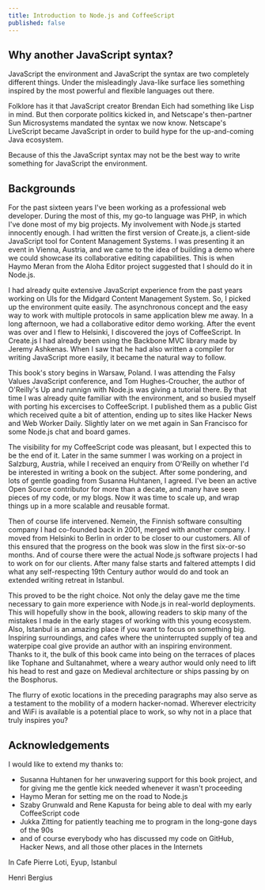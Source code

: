 ```yaml
---
title: Introduction to Node.js and CoffeeScript
published: false
---
```

## Why another JavaScript syntax?

JavaScript the environment and JavaScript the syntax are two completely different things. Under the misleadingly Java-like surface lies something inspired by the most powerful and flexible languages out there.

Folklore has it that JavaScript creator Brendan Eich had something like Lisp in mind. But then corporate politics kicked in, and Netscape's then-partner Sun Microsystems mandated the syntax we now know. Netscape's LiveScript became JavaScript in order to build hype for the up-and-coming Java ecosystem.

Because of this the JavaScript syntax may not be the best way to write something for JavaScript the environment.

## Backgrounds

For the past sixteen years I've been working as a professional web developer. During the most of this, my go-to language was PHP, in which I've done most of my big projects. My involvement with Node.js started innocently enough. I had written the first version of Create.js, a client-side JavaScript tool for Content Management Systems. I was presenting it an event in Vienna, Austria, and we came to the idea of building a demo where we could showcase its collaborative editing capabilities. This is when Haymo Meran from the Aloha Editor project suggested that I should do it in Node.js.

I had already quite extensive JavaScript experience from the past years working on UIs for the Midgard Content Management System. So, I picked up the environment quite easily. The asynchronous concept and the easy way to work with multiple protocols in same application blew me away. In a long afternoon, we had a collaborative editor demo working. After the event was over and I flew to Helsinki, I discovered the joys of CoffeeScript. In Create.js I had already been using the Backbone MVC library made by Jeremy Ashkenas. When I saw that he had also written a compiler for writing JavaScript more easily, it became the natural way to follow.

This book's story begins in Warsaw, Poland. I was attending the Falsy Values JavaScript conference, and Tom Hughes-Croucher, the author of O'Reilly's Up and runnign with Node.js was giving a tutorial there. By that time I was already quite familiar with the environment, and so busied myself with porting his excercises to CoffeeScript. I published them as a public Gist which received quite a bit of attention, ending up to sites like Hacker News and Web Worker Daily. Slightly later on we met again in San Francisco for some Node.js chat and board games.

The visibility for my CoffeeScript code was pleasant, but I expected this to be the end of it. Later in the same summer I was working on a project in Salzburg, Austria, while I received an enquiry from O'Reilly on whether I'd be interested in writing a book on the subject. After some pondering, and lots of gentle goading from Susanna Huhtanen, I agreed. I've been an active Open Source contributor for more than a decate, and many have seen pieces of my code, or my blogs. Now it was time to scale up, and wrap things up in a more scalable and reusable format.

Then of course life intervened. Nemein, the Finnish software consulting company I had co-founded back in 2001, merged with another company. I moved from Helsinki to Berlin in order to be closer to our customers. All of this ensured that the progress on the book was slow in the first six-or-so months. And of course there were the actual Node.js software projects I had to work on for our clients. After many false starts and faltered attempts I did what any self-respecting 19th Century author would do and took an extended writing retreat in Istanbul.

This proved to be the right choice. Not only the delay gave me the time necessary to gain more experience with Node.js in real-world deployments. This will hopefully show in the book, allowing readers to skip many of the mistakes I made in the early stages of working with this young ecosystem. Also, Istanbul is an amazing place if you want to focus on something big. Inspiring surroundings, and cafes where the uninterrupted supply of tea and waterpipe coal give provide an author with an inspiring environment. Thanks to it, the bulk of this book came into being on the terraces of places like Tophane and Sultanahmet, where a weary author would only need to lift his head to rest and gaze on Medieval architecture or ships passing by on the Bosphorus.

The flurry of exotic locations in the preceding paragraphs may also serve as a testament to the mobility of a modern hacker-nomad. Wherever electricity and WiFi is available is a potential place to work, so why not in a place that truly inspires you?

## Acknowledgements

I would like to extend my thanks to:

* Susanna Huhtanen for her unwavering support for this book project, and for giving me the gentle kick needed whenever it wasn't proceeding
* Haymo Meran for setting me on the road to Node.js
* Szaby Grunwald and Rene Kapusta for being able to deal with my early CoffeeScript code
* Jukka Zitting for patiently teaching me to program in the long-gone days of the 90s
* and of course everybody who has discussed my code on GitHub, Hacker News, and all those other places in the Internets

In Cafe Pierre Loti, Eyup, Istanbul

Henri Bergius
